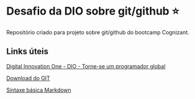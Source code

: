 # Desafio da DIO sobre git/github :star:
Repositório criado para projeto sobre git/github do bootcamp Cognizant.

## Links úteis

[Digital Innovation One - DIO - Torne-se um programador global](https://www.dio.me/sign-in)

[Download do GIT](https://git-scm.com/downloads)

[Sintaxe básica Markdown](https://www.markdownguide.org/basic-syntax/)
